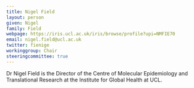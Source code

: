 ```yaml
---
title: Nigel Field
layout: person
given: Nigel
family: Field
webpage: https://iris.ucl.ac.uk/iris/browse/profile?upi=NMFIE70
email: nigel.field@ucl.ac.uk
twitter: fienige
workinggroup: Chair
steeringcommittee: true
---
```


Dr Nigel Field is the Director of the Centre of Molecular Epidemiology and Translational Research at the Institute for Global Health at UCL.
